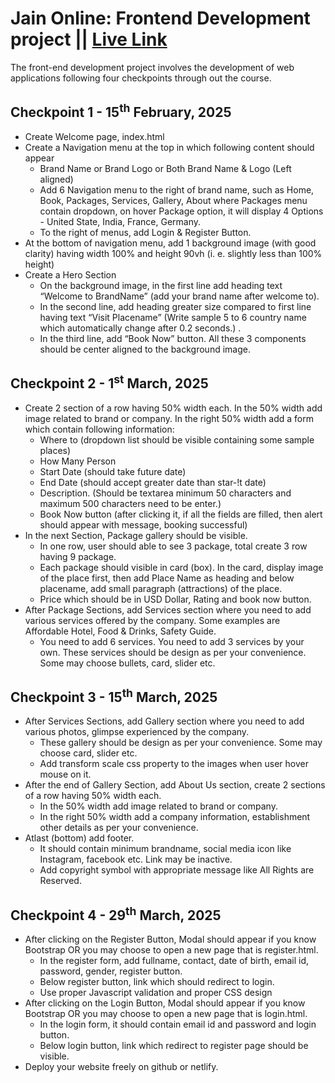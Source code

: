 # Jain Online: Frontend Development project || [Live Link](https://aktech27.github.io/jain-online-fe-project)

The front-end development project involves the development of web applications following four checkpoints through out the course.

## Checkpoint 1 - 15<sup>th</sup> February, 2025

- Create Welcome page, index.html
- Create a Navigation menu at the top in which following content should appear
  - Brand Name or Brand Logo or Both Brand Name & Logo (Left aligned)
  - Add 6 Navigation menu to the right of brand name, such as Home, Book, Packages, Services, Gallery, About where Packages menu contain dropdown, on hover Package option, it will display 4 Options - United State, India, France, Germany.
  - To the right of menus, add Login & Register Button.
- At the bottom of navigation menu, add 1 background image (with good clarity) having width 100% and height 90vh (i. e. slightly less than 100% height)
- Create a Hero Section
  - On the background image, in the first line add heading text “Welcome to BrandName” (add your brand name after welcome to).
  - In the second line, add heading greater size compared to first line having text “Visit Placename” (Write sample 5 to 6 country name which automatically change after 0.2 seconds.) .
  - In the third line, add “Book Now” button. All these 3 components should be center aligned to the background image.

## Checkpoint 2 - 1<sup>st</sup> March, 2025

- Create 2 section of a row having 50% width each. In the 50% width add image related to brand or company. In the right 50% width add a form which contain following information:
  - Where to (dropdown list should be visible containing some sample places)
  - How Many Person
  - Start Date (should take future date)
  - End Date (should accept greater date than star-!t date)
  - Description. (Should be textarea minimum 50 characters and maximum 500 characters need to be enter.)
  - Book Now button (after clicking it, if all the fields are filled, then alert should appear with message, booking successful)
- In the next Section, Package gallery should be visible.
  - In one row, user should able to see 3 package, total create 3 row having 9 package.
  - Each package should visible in card (box). In the card, display image of the place first, then add Place Name as heading and below placename, add small paragraph (attractions) of the place.
  - Price which should be in USD Dollar, Rating and book now button.
- After Package Sections, add Services section where you need to add various services offered by the company. Some examples are Affordable Hotel, Food & Drinks, Safety Guide.
  - You need to add 6 services. You need to add 3 services by your own. These services should be design as per your convenience. Some may choose bullets, card, slider etc.

## Checkpoint 3 - 15<sup>th</sup> March, 2025

- After Services Sections, add Gallery section where you need to add various photos, glimpse experienced by the company.
  - These gallery should be design as per your convenience. Some may choose card, slider etc.
  - Add transform scale css property to the images when user hover mouse on it.
- After the end of Gallery Section, add About Us section, create 2 sections of a row having 50% width each.
  - In the 50% width add image related to brand or company.
  - In the right 50% width add a company information, establishment other details as per your convenience.
- Atlast (bottom) add footer.
  - It should contain minimum brandname, social media icon like Instagram, facebook etc. Link may be inactive.
  - Add copyright symbol with appropriate message like All Rights are Reserved.

## Checkpoint 4 - 29<sup>th</sup> March, 2025

- After clicking on the Register Button, Modal should appear if you know Bootstrap OR you may choose to open a new page that is register.html.
  - In the register form, add fullname, contact, date of birth, email id, password, gender, register button.
  - Below register button, link which should redirect to login.
  - Use proper Javascript validation and proper CSS design
- After clicking on the Login Button, Modal should appear if you know Bootstrap OR you may choose to open a new page that is login.html.
  - In the login form, it should contain email id and password and login button.
  - Below login button, link which redirect to register page should be visible.
- Deploy your website freely on github or netlify.

